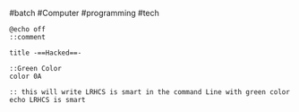 #batch #Computer  #programming #tech 

```batch
@echo off
::comment

title -==Hacked==-

::Green Color
color 0A

:: this will write LRHCS is smart in the command Line with green color
echo LRHCS is smart
```
